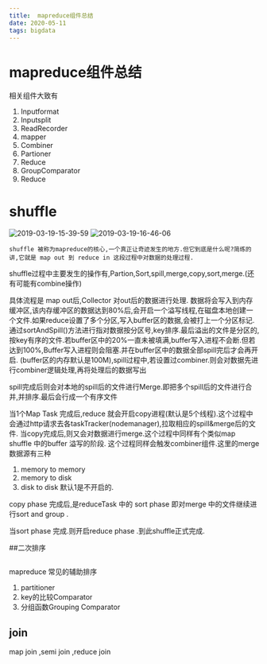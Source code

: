 ```yaml
---
title:  mapreduce组件总结
date: 2020-05-11
tags: bigdata
---
```



# mapreduce组件总结

<!-- more -->
相关组件大致有
1. Inputformat
2. Inputsplit
3. ReadRecorder
4. mapper
5. Combiner
6. Partioner
7. Reduce
8. GroupComparator
9. Reduce

# shuffle

![2019-03-19-15-39-59](http://img.wqkenqing.ren/2019-03-19-15-39-59.png)
![2019-03-19-16-46-06](http://img.wqkenqing.ren/2019-03-19-16-46-06.png)

```
shuffle 被称为mapreduce的核心,一个真正让奇迹发生的地方.但它到底是什么呢?简练的讲,它就是 map out 到 reduce in 这段过程中对数据的处理过程.
```
shuffle过程中主要发生的操作有,Partion,Sort,spill,merge,copy,sort,merge.(还有可能有combine操作)

具体流程是
map out后,Collector 对out后的数据进行处理. 数据将会写入到内存缓冲区,该内存缓冲区的数据达到80%后,会开启一个溢写线程,在磁盘本地创建一个文件.如果reduce设置了多个分区,写入buffer区的数据,会被打上一个分区标记.通过sortAndSpill()方法进行指对数据按分区号,key排序.最后溢出的文件是分区的,按key有序的文件.若buffer区中的20%一直未被填满,buffer写入进程不会断.但若达到100%,Buffer写入进程则会阻塞.并在buffer区中的数据全部spill完后才会再开启. (buffer区的内存默认是100M),spill过程中,若设置过combiner.则会对数据先进行combiner逻辑处理,再将处理后的数据写出

spill完成后则会对本地的spill后的文件进行Merge.即把多个spill后的文件进行合并,并排序.最后会行成一个有序文件

当1个Map Task 完成后,reduce 就会开启copy进程(默认是5个线程).这个过程中会通过http请求去各taskTracker(nodemanager),拉取相应的spill&merge后的文件.
当copy完成后,则又会对数据进行merge.这个过程中同样有个类似map shuffle 中的buffer 溢写的阶段. 这个过程同样会触发combiner组件.这里的merge数据源有三种
1. memory to memory
2. memory to disk
3. disk   to disk 
默认1是不开启的.

copy phase 完成后,是reduceTask 中的 sort phase
即对merge 中的文件继续进行sort and group .

当sort phase 完成.则开启reduce phase .到此shuffle正式完成.

##二次排序
```

```
mapreduce 常见的辅助排序
1. partitioner
2. key的比较Comparator
3. 分组函数Grouping Comparator

## join 
map join ,semi join ,reduce join
## 
